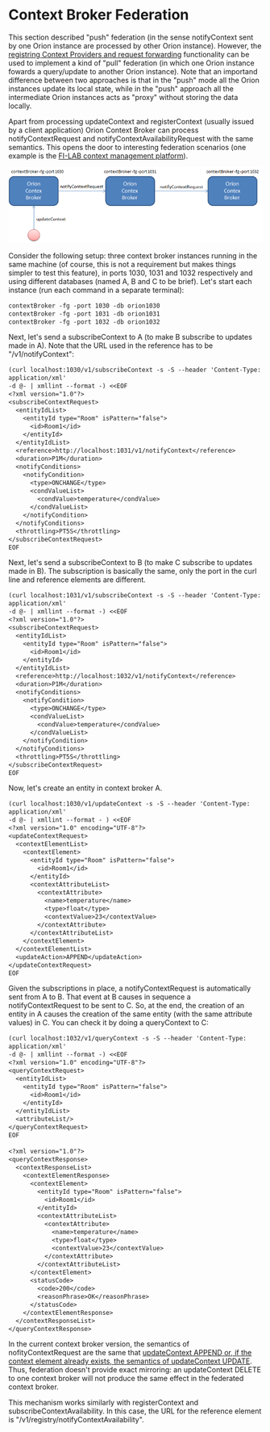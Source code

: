 # Context Broker Federation

This section described "push" federation (in the sense notifyContext
sent by one Orion instance are processed by other Orion instance).
However, the [registring Context Providers and request
forwarding]()
functionality can be used to implement a kind of "pull" federation (in
which one Orion instance fowards a query/update to another Orion
instance). Note that an importand difference between two approaches is
that in the "push" mode all the Orion instances update its local state,
while in the "push" approach all the intermediate Orion instances acts
as "proxy" without storing the data locally.

Apart from processing updateContext and registerContext (usually issued
by a client application) Orion Context Broker can process
notifyContextRequest and notifyContextAvailabilityRequest with the same
semantics. This opens the door to interesting federation scenarios (one
example is the [FI-LAB context management platform](# "wikilink")).

![](Federation.png "Federation.png")

Consider the following setup: three context broker instances running in
the same machine (of course, this is not a requirement but makes things
simpler to test this feature), in ports 1030, 1031 and 1032 respectively
and using different databases (named A, B and C to be brief). Let's
start each instance (run each command in a separate terminal):

    contextBroker -fg -port 1030 -db orion1030
    contextBroker -fg -port 1031 -db orion1031
    contextBroker -fg -port 1032 -db orion1032

Next, let's send a subscribeContext to A (to make B subscribe to updates
made in A). Note that the URL used in the reference has to be
"/v1/notifyContext":

    (curl localhost:1030/v1/subscribeContext -s -S --header 'Content-Type: application/xml' 
    -d @- | xmllint --format -) <<EOF
    <?xml version="1.0"?>
    <subscribeContextRequest>
      <entityIdList>
        <entityId type="Room" isPattern="false">
          <id>Room1</id>
        </entityId>
      </entityIdList>
      <reference>http://localhost:1031/v1/notifyContext</reference>
      <duration>P1M</duration>
      <notifyConditions>
        <notifyCondition>
          <type>ONCHANGE</type>
          <condValueList>
            <condValue>temperature</condValue>
          </condValueList>
        </notifyCondition>
      </notifyConditions>
      <throttling>PT5S</throttling>
    </subscribeContextRequest>
    EOF

Next, let's send a subscribeContext to B (to make C subscribe to updates
made in B). The subscription is basically the same, only the port in the
curl line and reference elements are different.

    (curl localhost:1031/v1/subscribeContext -s -S --header 'Content-Type: application/xml' 
    -d @- | xmllint --format -) <<EOF
    <?xml version="1.0"?>
    <subscribeContextRequest>
      <entityIdList>
        <entityId type="Room" isPattern="false">
          <id>Room1</id>
        </entityId>
      </entityIdList>
      <reference>http://localhost:1032/v1/notifyContext</reference>
      <duration>P1M</duration>
      <notifyConditions>
        <notifyCondition>
          <type>ONCHANGE</type>
          <condValueList>
            <condValue>temperature</condValue>
          </condValueList>
        </notifyCondition>
      </notifyConditions>
      <throttling>PT5S</throttling>
    </subscribeContextRequest>
    EOF

Now, let's create an entity in context broker A.

    (curl localhost:1030/v1/updateContext -s -S --header 'Content-Type: application/xml'
    -d @- | xmllint --format - ) <<EOF
    <?xml version="1.0" encoding="UTF-8"?>
    <updateContextRequest>
      <contextElementList>
        <contextElement>
          <entityId type="Room" isPattern="false">
            <id>Room1</id>
          </entityId>
          <contextAttributeList>
            <contextAttribute>
              <name>temperature</name>
              <type>float</type>
              <contextValue>23</contextValue>
            </contextAttribute>
          </contextAttributeList>
        </contextElement>
      </contextElementList>
      <updateAction>APPEND</updateAction>
    </updateContextRequest>
    EOF

Given the subscriptions in place, a notifyContextRequest is
automatically sent from A to B. That event at B causes in sequence a
notifyContextRequest to be sent to C. So, at the end, the creation of an
entity in A causes the creation of the same entity (with the same
attribute values) in C. You can check it by doing a queryContext to C:

    (curl localhost:1032/v1/queryContext -s -S --header 'Content-Type: application/xml' 
    -d @- | xmllint --format -) <<EOF
    <?xml version="1.0" encoding="UTF-8"?>
    <queryContextRequest>
      <entityIdList>
        <entityId type="Room" isPattern="false">
          <id>Room1</id>
        </entityId>
      </entityIdList>
      <attributeList/>
    </queryContextRequest>
    EOF

    <?xml version="1.0"?>
    <queryContextResponse>
      <contextResponseList>
        <contextElementResponse>
          <contextElement>
            <entityId type="Room" isPattern="false">
              <id>Room1</id>
            </entityId>
            <contextAttributeList>
              <contextAttribute>
                <name>temperature</name>
                <type>float</type>
                <contextValue>23</contextValue>
              </contextAttribute>
            </contextAttributeList>
          </contextElement>
          <statusCode>
            <code>200</code>
            <reasonPhrase>OK</reasonPhrase>
          </statusCode>
        </contextElementResponse>
      </contextResponseList>
    </queryContextResponse>

In the current context broker version, the semantics of
nofityContextRequest are the same that [updateContext
APPEND  or, if the context element already
exists, the semantics of updateContext UPDATE](walkthrough_apiv1.md#update-context-elements).
Thus, federation doesn't provide exact mirroring: an updateContext DELETE to
one context broker will not produce the same effect in the federated context broker.

This mechanism works similarly with registerContext and
subscribeContextAvailability. In this case, the URL for the reference
element is "/v1/registry/notifyContextAvailability".
